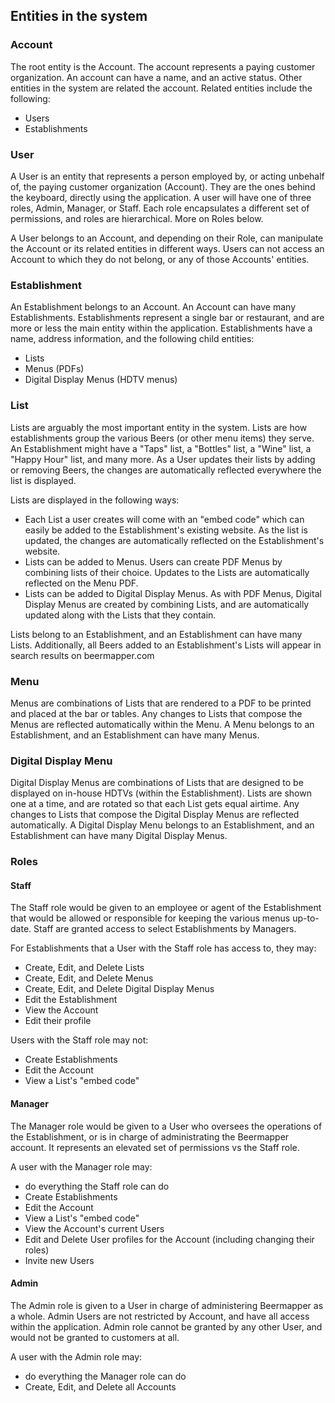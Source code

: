 ## Entities in the system

### Account

The root entity is the Account. The account represents a paying customer organization. An account can have a name, and an active status. Other entities in the system are related the account. Related entities include the following:

  * Users
  * Establishments

### User

A User is an entity that represents a person employed by, or acting unbehalf of, the paying customer organization (Account). They are the ones behind the keyboard, directly using the application. A user will have one of three roles, Admin, Manager, or Staff. Each role encapsulates a different set of permissions, and roles are hierarchical. More on Roles below.

A User belongs to an Account, and depending on their Role, can manipulate the Account or its related entities in different ways. Users can not access an Account to which they do not belong, or any of those Accounts' entities.

### Establishment

An Establishment belongs to an Account. An Account can have many Establishments. Establishments represent a single bar or restaurant, and are more or less the main entity within the application. Establishments have a name, address information, and the following child entities:

  * Lists
  * Menus (PDFs)
  * Digital Display Menus (HDTV menus)

### List

Lists are arguably the most important entity in the system. Lists are how establishments group the various Beers (or other menu items) they serve. An Establishment might have a "Taps" list, a "Bottles" list, a "Wine" list, a "Happy Hour" list, and many more. As a User updates their lists by adding or removing Beers, the changes are automatically reflected everywhere the list is displayed.

Lists are displayed in the following ways:

  * Each List a user creates will come with an "embed code" which can easily be added to the Establishment's existing website. As the list is updated, the changes are automatically reflected on the Establishment's website.
  * Lists can be added to Menus. Users can create PDF Menus by combining lists of their choice. Updates to the Lists are automatically reflected on the Menu PDF.
  * Lists can be added to Digital Display Menus. As with PDF Menus, Digital Display Menus are created by combining Lists, and are automatically updated along with the Lists that they contain.

Lists belong to an Establishment, and an Establishment can have many Lists. Additionally, all Beers added to an Establishment's Lists will appear in search results on beermapper.com

### Menu

Menus are combinations of Lists that are rendered to a PDF to be printed and placed at the bar or tables. Any changes to Lists that compose the Menus are reflected automatically within the Menu. A Menu belongs to an Establishment, and an Establishment can have many Menus.

### Digital Display Menu

Digital Display Menus are combinations of Lists that are designed to be displayed on in-house HDTVs (within the Establishment). Lists are shown one at a time, and are rotated so that each List gets equal airtime. Any changes to Lists that compose the Digital Display Menus are reflected automatically. A Digital Display Menu belongs to an Establishment, and an Establishment can have many Digital Display Menus.

### Roles

#### Staff

The Staff role would be given to an employee or agent of the Establishment that would be allowed or responsible for keeping the various menus up-to-date. Staff are granted access to select Establishments by Managers.

For Establishments that a User with the Staff role has access to, they may:

  * Create, Edit, and Delete Lists
  * Create, Edit, and Delete Menus
  * Create, Edit, and Delete Digital Display Menus
  * Edit the Establishment
  * View the Account
  * Edit their profile

Users with the Staff role may not:

  * Create Establishments
  * Edit the Account
  * View a List's "embed code"

#### Manager

The Manager role would be given to a User who oversees the operations of the Establishment, or is in charge of administrating the Beermapper account. It represents an elevated set of permissions vs the Staff role.

A user with the Manager role may:

  * do everything the Staff role can do
  * Create Establishments
  * Edit the Account
  * View a List's "embed code"
  * View the Account's current Users
  * Edit and Delete User profiles for the Account (including changing their roles)
  * Invite new Users

#### Admin

The Admin role is given to a User in charge of administering Beermapper as a whole. Admin Users are not restricted by Account, and have all access within the application. Admin role cannot be granted by any other User, and would not be granted to customers at all.

A user with the Admin role may:

  * do everything the Manager role can do
  * Create, Edit, and Delete all Accounts
